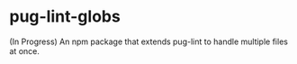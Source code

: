 # pug-lint-globs
(In Progress) An npm package that extends pug-lint to handle multiple files at once.
